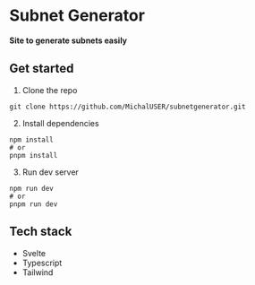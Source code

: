 # Subnet Generator

**Site to generate subnets easily**

## Get started

1. Clone the repo

```
git clone https://github.com/MichalUSER/subnetgenerator.git
```

2. Install dependencies

```
npm install
# or
pnpm install
```

3. Run dev server

```
npm run dev
# or
pnpm run dev
```

## Tech stack

- Svelte
- Typescript
- Tailwind
